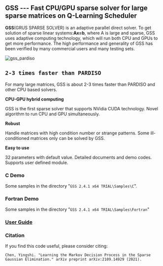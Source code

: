 <!--
 * @Author: Yingshi Chen
 * 
 * @Date: 2021-10-05 15:54:55
 * @
# Description: 
-->
## GSS --- Fast CPU/GPU sparse solver for large sparse matrices on Q-Learning Scheduler

**GSS**(GRUS SPARSE SOLVER) is an adaptive parallel direct solver.
To get solution of sparse linear systems:**Ax=b**, where A is large and sparse,
GSS uses adaptive computing technology, which will run both CPU and GPUs to get more performance.
The high performance and generality of GSS has been verified by many commercial users and many testing sets.

![gss_pardiso](http://www.grusoft.com/wp-content/uploads/2013/11/gss_pardiso.jpg)



## `2-3 times faster than PARDISO`

For many large matrices, GSS is about 2-3 times faster than PARDISO and other CPU based solvers.

**CPU-GPU hybrid computing**

GSS is the first sparse solver that supports NVidia CUDA technology.
Novel algorithm to run CPU and GPU simultaneously.

**Robust**

Handle matrices with high condition number or strange patterns. Some ill-conditioned matrices only can be solved by GSS.

**Easy to use**

32 parameters with default value. Detailed documents and demo  codes. Supports user defined module.

### C Demo

Some samples in the directory "`GSS 2.4.1 x64 TRIAL\Samples\C`".

### Fortran Demo

Some samples in the directory "```GSS 2.4.1 x64 TRIAL\Samples\Fortran```"

### [User Guide](https://github.com/closest-git/GSS/blob/master/GSS%202.4.1%20x64%20TRIAL/doc/GSS%202.4%20quick%20start%20user%20guide.pdf)


### Citation

If you find this code useful, please consider citing:

```
Chen, Yingshi. "Learning the Markov Decision Process in the Sparse Gaussian Elimination." arXiv preprint arXiv:2109.14929 (2021).
```